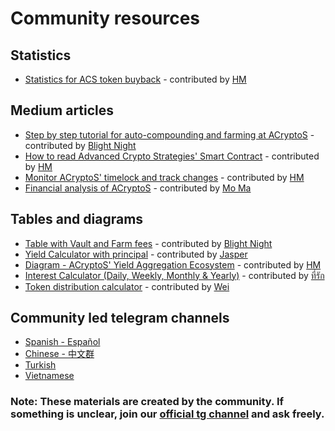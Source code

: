 # Community resources

## Statistics

* [Statistics for ACS token buyback](https://unrekt.net/acryptos/buyback.html)  - contributed by [HM](https://t.me/Toortheroot)

## Medium articles

* [Step by step tutorial for auto-compounding and farming at ACryptoS](https://medbid.medium.com/step-by-step-tutorial-for-staking-and-farming-at-acryptos-com-42093a0fcb1d) - contributed by [Blight Night](https://t.me/BlightNight)
* [How to read Advanced Crypto Strategies' Smart Contract](https://getunrekt.medium.com/smart-contract-read-advanced-crypto-strategies-97098bdb93b7) - contributed by [HM](https://t.me/Toortheroot)
* [Monitor ACryptoS' timelock and track changes](https://getunrekt.medium.com/acs-timelock-transaction-log-d084a735c95a) - contributed by [HM](https://t.me/Toortheroot)
* [Financial analysis of ACryptoS](https://degenmoma.medium.com/financial-analysis-of-acryptos-com-d62428e29ea4) - contributed by [Mo Ma](https://t.me/degenmoma)

## Tables and diagrams

* [Table with Vault and Farm fees](https://docs.google.com/document/d/1-KU1zzWnEG0sh8hLCD0YUtPv7D4_B2wu80UtRQ3sQUA/edit)  - contributed by [Blight Night](https://t.me/BlightNight)
* [Yield Calculator with principal](https://docs.google.com/spreadsheets/d/1DRWu2y61gQw7fGd0EZYN_ajlWYCk8YlFD8ImbX4GZjM/edit#gid=0) - contributed by [Jasper](https://t.me/Jasper_1992)
* [Diagram - ACryptoS' Yield Aggregation Ecosystem](https://i.postimg.cc/2yqGG6z9/diagram.jpg) - contributed by [HM](https://t.me/Toortheroot)
* [Interest Calculator \(Daily, Weekly, Monthly & Yearly\)](https://docs.google.com/spreadsheets/d/1wvidBMMsYqAVc6gm07csr4fzoHVhNAmd-a2kxVoqWTs/edit#gid=317328887) - contributed by [ที่รัก](https://t.me/Thirak0608)
* [Token distribution calculator](https://drive.google.com/file/d/14Y47WtdXF_5XUhnt_l7I9YuFkqXB0C39/view) - contributed by [Wei](https://t.me/bscWeix)

## Community led telegram channels

* [Spanish - Español](https://t.me/acryptosspanish)
* [Chinese - 中文群](https://t.me/ACryptoSCN)
* [Turkish](https://t.me/acryptosturkey)
* [Vietnamese](https://t.me/ACryptoSVietnam)

### Note: These materials are created by the community. If something is unclear, join our [official tg channel](https://t.me/acryptos9) and ask freely.

